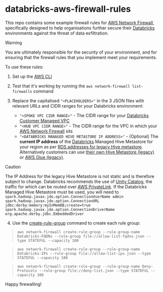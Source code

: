 # databricks-aws-firewall-rules

This repo contains some example firewall rules for [AWS Network Firewall](https://aws.amazon.com/network-firewall/), specifically designed to help organisations further secure their [Databricks](https://databricks.com/) environments against the threat of data exfiltration. 

> [!WARNING]
> You are ultimately responsible for the security of your environment, and for ensuring that the firewall rules that you implement meet your requirements. 

To use these rules:

1) Set up the [AWS CLI](https://docs.aws.amazon.com/cli/)
2) Test that it's working by running the ```aws network-firewall list-firewalls``` command
3) Replace the capitalised ```"<PLACEHOLDERS>"``` in the 3 JSON files with relevant URLs and CIDR ranges for your Databricks environment:
  
    * ```"<SPOKE VPC CIDR RANGE>"``` - The CIDR range for your [Databricks](https://databricks.com/) [Customer Managed VPC](https://docs.databricks.com/administration-guide/cloud-configurations/aws/customer-managed-vpc.html)
    * ```"<HUB VPC CIDR RANGE>"``` - The CIDR range for the VPC in which your [AWS Network Firewall](https://aws.amazon.com/network-firewall/) sits
    * ```"<DATABRICKS MANAGED HIVE METASTORE IP ADDRESS>"``` - (Optional) The **current IP address** of the [Databricks](https://databricks.com/) Managed Hive Metastore for your region as per [RDS addresses for legacy Hive metastore](https://docs.databricks.com/en/resources/supported-regions.html#rds-addresses-for-legacy-hive-metastore). Alternatively customers can use [their own Hive Metastore (legacy)](https://docs.databricks.com/data/metastores/external-hive-metastore.html) or [AWS Glue (legacy)](https://docs.databricks.com/data/metastores/aws-glue-metastore.html).
  
> [!CAUTION]
> The IP Address for the legacy Hive Metastore is not static and is therefore subject to change. Databricks recommends the use of [Unity Catalog](https://docs.databricks.com/en/data-governance/unity-catalog/index.html), the traffic for which can be routed over [AWS PrivateLink](https://docs.databricks.com/en/security/network/classic/privatelink.html). If the Databricks Managed Hive Metastore must be used, you will need to
> ```spark.hadoop.javax.jdo.option.ConnectionUserName admin```
> ```spark.hadoop.javax.jdo.option.ConnectionURL jdbc:derby:memory:myInMemDB;create=true```
> ```spark.hadoop.javax.jdo.option.ConnectionDriverName org.apache.derby.jdbc.EmbeddedDriver```

4) Use the [create-rule-group](https://docs.aws.amazon.com/cli/latest/reference/network-firewall/create-rule-group.html) command to create each rule group:

  > ```aws network-firewall create-rule-group --rule-group-name Databricks-FQDNs --rule-group file://allow-list-fqdns.json --type STATEFUL --capacity 100```

  > ```aws network-firewall create-rule-group --rule-group-name Databricks-IPs --rule-group file://allow-list-ips.json --type STATEFUL --capacity 100```

  > ```aws network-firewall create-rule-group --rule-group-name Deny-Protocols --rule-group file://deny-list.json --type STATEFUL --capacity 100```

Happy firewalling!
